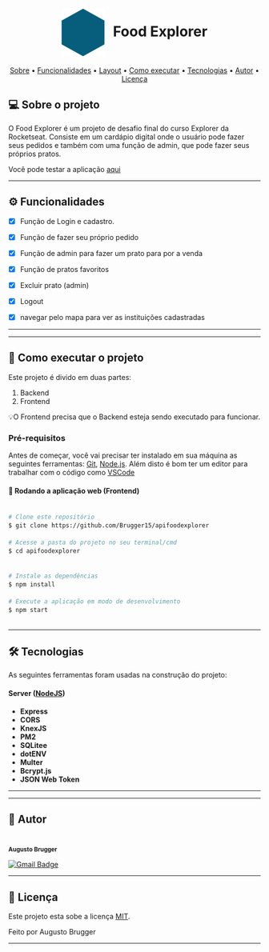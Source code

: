 <h1 align="center" style="text-align: center;">
  <img alt="Logo do Food Explorer" src="./src/assets/favicon.svg" style="vertical-align: middle; margin-right: 10px;">
  Food Explorer
</h1>

<p align="center">
 <a href="#-sobre-o-projeto">Sobre</a> •
 <a href="#-funcionalidades">Funcionalidades</a> •
 <a href="#-layout">Layout</a> • 
 <a href="#-como-executar-o-projeto">Como executar</a> • 
 <a href="#-tecnologias">Tecnologias</a> • 
 <a href="#-autor">Autor</a> • 
 <a href="#user-content--licença">Licença</a>
</p>


## 💻 Sobre o projeto

O Food Explorer é um projeto de desafio final do curso Explorer da Rocketseat. Consiste em um cardápio digital onde o usuário pode fazer seus pedidos e também com uma função de admin, que pode fazer seus próprios pratos.

Você pode testar a aplicação <a href="https://foodexplorer-api-mu0y.onrender.com">aqui</a> 




---

## ⚙️ Funcionalidades

  - [x] Função de Login e cadastro.
  - [x] Função de fazer seu próprio pedido
  - [x] Função de admin para fazer um prato para por a venda
  - [x] Função de pratos favoritos
  - [x] Excluir prato (admin)
  - [x] Logout
  - [x] navegar pelo mapa para ver as instituições cadastradas
  

---



---

## 🚀 Como executar o projeto

Este projeto é divido em duas partes:
1. Backend 
2. Frontend 


💡O Frontend  precisa que o Backend esteja sendo executado para funcionar.

### Pré-requisitos

Antes de começar, você vai precisar ter instalado em sua máquina as seguintes ferramentas:
[Git](https://git-scm.com), [Node.js](https://nodejs.org/en/). 
Além disto é bom ter um editor para trabalhar com o código como [VSCode](https://code.visualstudio.com/)







#### 🧭 Rodando a aplicação web (Frontend)

```bash

# Clone este repositório
$ git clone https://github.com/Brugger15/apifoodexplorer

# Acesse a pasta do projeto no seu terminal/cmd
$ cd apifoodexplorer


# Instale as dependências
$ npm install

# Execute a aplicação em modo de desenvolvimento
$ npm start



```

---
## 🛠 Tecnologias

As seguintes ferramentas foram usadas na construção do projeto:

#### [](https://github.com/tgmarinho/Ecoleta#server-nodejs--typescript)**Server**  ([NodeJS](https://nodejs.org/en/))

-   **Express**
-   **CORS**
-   **KnexJS**
-   **PM2**
-   **SQLitee**
-   **dotENV**
-   **Multer**
-   **Bcrypt.js**
-   **JSON Web Token**

---


  
</table>


---

## 🦸 Autor


 <br />
 <sub><b>Augusto Brugger</b></sub>
 <br />

  
[![Gmail Badge](https://img.shields.io/badge/-augustobcp15@gmail.com-c14438?style=flat-square&logo=Gmail&logoColor=white&link=mailto:augustobrugger@gmail.com)](mailto:augustobcp15@gmail.com)

---

## 📝 Licença

Este projeto esta sobe a licença [MIT](./LICENSE).

Feito por Augusto Brugger 

---

